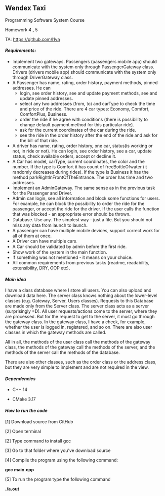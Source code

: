 ## Wendex Taxi

Programming Software System Course  

Homework 4 , 5

TA: https://github.com/l1va  



#### *Requirements:*

- Implement two gateways. Passengers (passengers mobile app) should communicate with the system only through PassengerGateway class. Drivers (drivers mobile app) should communicate with the system only through DriverGateway class.
- A Passenger has name, rating, order history, payment methods, pinned addresses. He can
  - login, see order history, see and update payment methods, see and update pinned addresses.
  - select any two addresses (from, to) and carType to check the time and price of the ride. There are 4 car types: Economy, Comfort, ComfortPlus, Business.
  - order the ride if he agree with conditions (there is possibility to change default payment method for this particular ride).
  - ask for the current coordinates of the car during the ride.
  - see the ride in the order history after the end of the ride and ask for the bill of that ride. 
-  A driver has name, rating, order history, one car, status(is working or not, in ride or not). He can login, see order history, see a car, update status, check available orders, accept or decline it.
- A Car has model, carType, current coordinates, the color and the number. If the type is Comfort it has count of freeBottleOfwater (it randomly decreases during rides). If the type is Business it has the method parkRightInFrontOfTheEntrance. The order has time and two addresses.
- Implement an AdminGateway. The same sense as in the previous task for the Passenger and Driver.
- Admin can login, see all information and block some functions for users.
  For example, he can block the possibility to order the ride for the passenger, or accept the ride for the driver. If the user calls the function that was blocked - an appropriate error should be thrown.
- Database. Use any. The simplest way - just a ﬁle. But you should not miss any data from launch to launch.
- A passenger can have multiple mobile devices, support correct work for all of them at once.
- A Driver can have multiple cars.
- A Car should be validated by admin before the ﬁrst ride.
-  Show work of the system in the main function.
-  If something was not mentioned - it means on your choice.
- All common requirements from previous tasks (readme, readability, extensibility, DRY, OOP etc).



#### *Main idea*

I have a class database where I store all users. You can also upload and download data here. The server class knows nothing about the lower-level classes (e.g. Gateway, Server, Users classes). Requests to this Database are made only from the Server class. The server class acts as a server (surprisingly =D). All user requests/actions come to the server, where they are processed. But for the request to get to the server, it must go through the gateway class. In the gateway class, I have a check, for example, whether the user is logged in, registered, and so on. There are also user classes in which the gateway methods are called. 

All in all, the methods of the user class call the methods of the gateway class, the methods of the gateway call the methods of the server, and the methods of the server call the methods of the database.

There are also other classes, such as the order class or the address class, but they are very simple to implement and are not required in the view.



#### *Dependencies*

- C++ 14

- CMake 3.17

  

#### *How to run the code*

[1] Download source from GitHub

[2] Open terminal

[2] Type command to install gcc

[3] Go to that folder where you've download source

[4] Compile the program using the following command:

 **gcc main.cpp**

[5] To run the program type the following command

 **./a.out**

